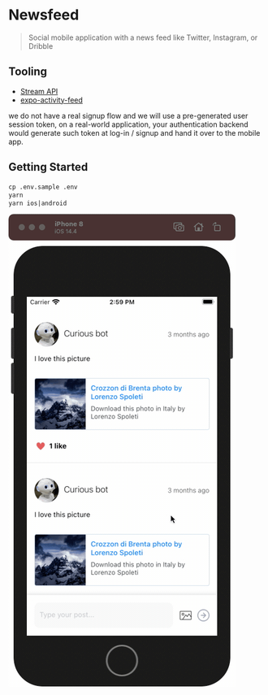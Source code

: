 # Newsfeed

> Social mobile application with a news feed like Twitter, Instagram, or Dribble

## Tooling

- [Stream API](https://getstream.io/)
- [expo-activity-feed](https://davidl.fr/blog/react-native-news-feed)

 we do not have a real signup flow and we will use a pre-generated user session token, on a real-world application, your authentication backend would generate such token at log-in / signup and hand it over to the mobile app.

## Getting Started

```console
cp .env.sample .env
yarn
yarn ios|android
```

![preview](./assets/preview.gif)
